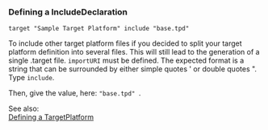 ### <a name="Defining-a-IncludeDeclaration"></a>Defining a IncludeDeclaration

```
target "Sample Target Platform" include "base.tpd" 
```
To include other target platform files if you decided to split your target platform definition into several files. This will still lead to the generation of a single .target file. `importURI` must be defined. The expected format is a string that can be surrounded by either simple quotes ' or double quotes ".
Type `include`. 

Then, give the value, here: `"base.tpd" `.


See also:<br/>
[Defining a TargetPlatform](Defining-a-TargetPlatform)
